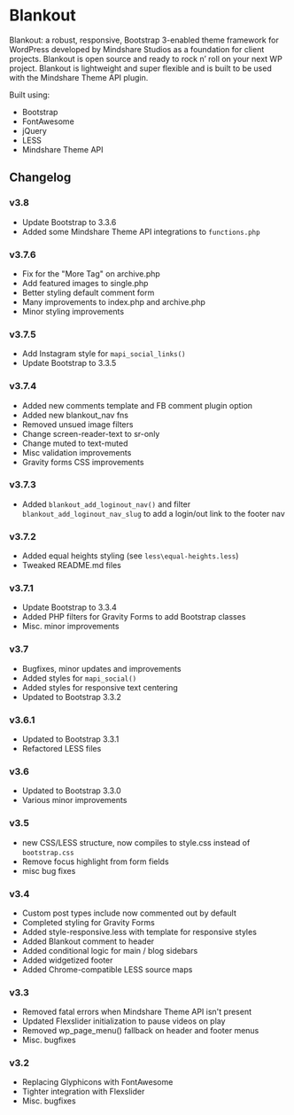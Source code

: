 Blankout
========

Blankout: a robust, responsive, Bootstrap 3-enabled theme framework for WordPress developed by Mindshare Studios as a foundation for client projects. Blankout is open source and ready to rock n’ roll on your next WP project. Blankout is lightweight and super flexible and is built to be used with the Mindshare Theme API plugin.

Built using:
* Bootstrap
* FontAwesome
* jQuery
* LESS
* Mindshare Theme API

## Changelog

### v3.8
* Update Bootstrap to 3.3.6
* Added some Mindshare Theme API integrations to `functions.php`

### v3.7.6
* Fix for the "More Tag" on archive.php
* Add featured images to single.php 
* Better styling default comment form
* Many improvements to index.php and archive.php
* Minor styling improvements

### v3.7.5
* Add Instagram style for `mapi_social_links()`
* Update Bootstrap to 3.3.5

### v3.7.4
* Added new comments template and FB comment plugin option
* Added new blankout_nav fns
* Removed unsued image filters
* Change screen-reader-text to sr-only
* Change muted to text-muted
* Misc validation improvements
* Gravity forms CSS improvements

### v3.7.3
* Added `blankout_add_loginout_nav()` and filter `blankout_add_loginout_nav_slug` to add a login/out link to the footer nav 

### v3.7.2
* Added equal heights styling (see `less\equal-heights.less`)
* Tweaked README.md files

### v3.7.1
* Update Bootstrap to 3.3.4
* Added PHP filters for Gravity Forms to add Bootstrap classes
* Misc. minor improvements

### v3.7
* Bugfixes, minor updates and improvements
* Added styles for `mapi_social()`
* Added styles for responsive text centering
* Updated to Bootstrap 3.3.2

### v3.6.1
* Updated to Bootstrap 3.3.1
* Refactored LESS files

### v3.6
* Updated to Bootstrap 3.3.0
* Various minor improvements

### v3.5
* new CSS/LESS structure, now compiles to style.css instead of `bootstrap.css`
* Remove focus highlight from form fields
* misc bug fixes

### v3.4
* Custom post types include now commented out by default
* Completed styling for Gravity Forms
* Added style-responsive.less with template for responsive styles
* Added Blankout comment to header
* Added conditional logic for main / blog sidebars
* Added widgetized footer
* Added Chrome-compatible LESS source maps

### v3.3
* Removed fatal errors when Mindshare Theme API isn't present
* Updated Flexslider initialization to pause videos on play
* Removed wp_page_menu() fallback on header and footer menus
* Misc. bugfixes

### v3.2
* Replacing Glyphicons with FontAwesome
* Tighter integration with Flexslider
* Misc. bugfixes
